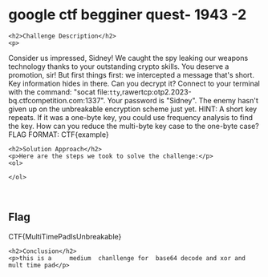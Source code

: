 
<!DOCTYPE html>
<html>

<body>
    <h1>google ctf begginer quest-  1943 -2</h1>

    <h2>Challenge Description</h2>
    <p>  
Consider us impressed, Sidney! We caught the spy leaking our weapons technology thanks to your outstanding crypto skills. You deserve a promotion, sir! But first  things first: we intercepted a message that's short. Key information hides in there. Can you decrypt it? Connect to your terminal with the command:  "socat file:`tty`,rawertcp:otp2.2023-bq.ctfcompetition.com:1337". Your password is "Sidney". The enemy hasn't given up on the unbreakable encryption scheme just yet.  HINT: A short key repeats. If it was a one-byte key, you could use frequency analysis to find the key. How can you reduce the multi-byte key case to the one-byte  case?                                                
FLAG FORMAT: CTF{example}
</p>
 
    <h2>Solution Approach</h2>
    <p>Here are the steps we took to solve the challenge:</p>
    <ol>
    
    </ol>
<br>
    <h2>Flag</h2>
    <p class="flag">CTF{MultiTimePadIsUnbreakable}
</p>

    <h2>Conclusion</h2>
    <p>this is a     medium  chanllenge for  base64 decode and xor and mult time pad</p>
</body>
</html>




